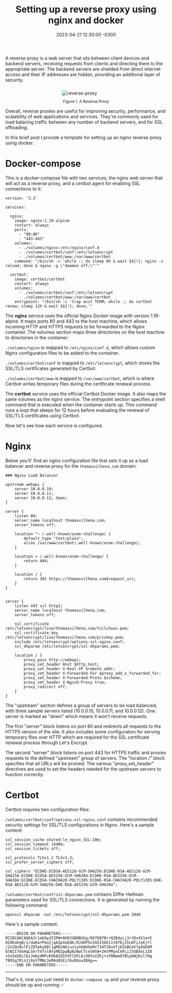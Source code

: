 ﻿---
layout: post
title: "Setting up a reverse proxy using nginx and docker"
date: 2023-04-21 12:30:00 -0300
tags: system-design
---

A reverse proxy is a web server that sits between client devices and backend servers, receiving requests from clients and directing them to the appropriate server. The backend servers are shielded from direct internet access and their IP addresses are hidden, providing an additional layer of security.

<p align="center">
  <img style="max-width: 100%; max-height: 240px; margin: 10px 0 10px -40px" src="{{ site.baseurl }}/images/p32/reverse-proxy.JPG" alt="reverse-proxy"/>
  <br><label style="font-size: 12px;">Figure 1. A Reverse Proxy</label>
</p>

Overall, reverse proxies are useful for improving security, performance, and scalability of web applications and services. They're commonly used for load balacing traffic between any number of backend servers, and for SSL offloading.

In this brief post I provide a template for setting up an nginx reverse proxy using docker.

Docker-compose
============

This is a docker-compose file with two services, the nginx web server that will act as a reverse proxy, and a certbot agent for enabling SSL connections to it:

```
version: '3.3'

services:

  nginx:
    image: nginx:1.19-alpine
    restart: always
    ports:
      - "80:80"
      - "443:443"
    volumes:
      - ./volumes/nginx:/etc/nginx/conf.d
      - ./volumes/certbot/conf:/etc/letsencrypt
      - ./volumes/certbot/www:/var/www/certbot
    command: "/bin/sh -c 'while :; do sleep 6h & wait $${!}; nginx -s reload; done & nginx -g \"daemon off;\"'"

  certbot:
    image: certbot/certbot
    restart: always
    volumes:
      - ./volumes/certbot/conf:/etc/letsencrypt
      - ./volumes/certbot/www:/var/www/certbot
    entrypoint: "/bin/sh -c 'trap exit TERM; while :; do certbot renew; sleep 12h & wait $${!}; done;'"
```

The <b>nginx</b> service uses the official Nginx Docker image with version 1.19-alpine. It maps ports 80 and 443 to the host machine, which allows incoming HTTP and HTTPS requests to be forwarded to the Nginx container. The volumes section maps three directories on the host machine to directories in the container:

`./volumes/nginx` is mapped to `/etc/nginx/conf.d`, which allows custom Nginx configuration files to be added to the container.

`./volumes/certbot/conf` is mapped to `/etc/letsencrypt`, which stores the SSL/TLS certificates generated by Certbot.

`./volumes/certbot/www` is mapped to `/var/www/certbot`, which is where Certbot writes temporary files during the certificate renewal process.

The <b>certbot</b> service uses the official Certbot Docker image. It also maps the same volumes as the nginx service. The entrypoint section specifies a shell command that is executed when the container starts up. This command runs a loop that sleeps for 12 hours before evaluating the renewal of SSL/TLS certificates using Certbot.

Now let's see how each service is configured.

Nginx
============

Below you'll' find an nginx configuration file that sets it up as a load balancer and reverse proxy for the `thomasvilhena.com` domain:

```
### Nginx Load Balancer

upstream webapi {
	server 10.0.0.10;
	server 10.0.0.11;
	server 10.0.0.12; down;
}

server {
	listen 80;
	server_name localhost thomasvilhena.com;
	server_tokens off;
		
	location ^~ /.well-known/acme-challenge/ {
		default_type "text/plain";
		alias /var/www/certbot/.well-known/acme-challenge/;
	}
		
	location = /.well-known/acme-challenge/ {
		return 404;
	}
		
	location / {
		return 301 https://thomasvilhena.com$request_uri;
	}
}


server {
	listen 443 ssl http2;
	server_name localhost thomasvilhena.com;
	server_tokens off;

	ssl_certificate /etc/letsencrypt/live/thomasvilhena.com/fullchain.pem;
	ssl_certificate_key /etc/letsencrypt/live/thomasvilhena.com/privkey.pem;
	include /etc/letsencrypt/options-ssl-nginx.conf;
	ssl_dhparam /etc/letsencrypt/ssl-dhparams.pem;

	location / {
		proxy_pass http://webapi;
		proxy_set_header Host $http_host;
		proxy_set_header X-Real-IP $remote_addr;
		proxy_set_header X-Forwarded-For $proxy_add_x_forwarded_for;
		proxy_set_header X-Forwarded-Proto $scheme;
		proxy_set_header X-NginX-Proxy true;
		proxy_redirect off;
	}
}
```

The "upstream" section defines a group of servers to be load balanced, with three sample servers listed (10.0.0.10, 10.0.0.11, and 10.0.0.12). One server is marked as "down" which means it won't receive requests.

The first "server" block listens on port 80 and redirects all requests to the HTTPS version of the site. It also includes some configuration for serving temporary files over HTTP which are required for the SSL certificate renewal process through Let's Encrypt.

The second "server" block listens on port 443 for HTTPS traffic and proxies requests to the defined "upstream" group of servers. The "location /" block specifies that all URLs will be proxied. The various "proxy_set_header" directives are used to set the headers needed for the upstream servers to function correctly.

Certbot
============

Certbot requires two configuration files:

`/volumes/certbot/conf/options-ssl-nginx.conf` contains recommended security settings for SSL/TLS configurations in Nginx. Here's a sample content:

```
ssl_session_cache shared:le_nginx_SSL:10m;
ssl_session_timeout 1440m;
ssl_session_tickets off;

ssl_protocols TLSv1.2 TLSv1.3;
ssl_prefer_server_ciphers off;

ssl_ciphers "ECDHE-ECDSA-AES128-GCM-SHA256:ECDHE-RSA-AES128-GCM-SHA256:ECDHE-ECDSA-AES256-GCM-SHA384:ECDHE-RSA-AES256-GCM-SHA384:ECDHE-ECDSA-CHACHA20-POLY1305:ECDHE-RSA-CHACHA20-POLY1305:DHE-RSA-AES128-GCM-SHA256:DHE-RSA-AES256-GCM-SHA384";
```

`/volumes/certbot/conf/ssl-dhparams.pem` contains Diffie-Hellman parameters used for SSL/TLS connections. It is generated by running the following command:

```
openssl dhparam -out /etc/letsencrypt/ssl-dhparams.pem 2048
```

Here's a sample content:

```
-----BEGIN DH PARAMETERS-----
MIIBCAKCAQEA3r1mOXp1FZPW+8kRJGBOBGGg/R87EBfBrrQ2BdyLj3r3OvXX1e+E
8ZdKahgB/z/dw0a+PmuIjqAZpXeEQK/OJdKP5x5G5I5bE11t0fbj2hLWTiJyKjYl
/2n2QvNslPjZ8TpKyEBl1gMDzN6jux1yVm8U9oMcT34T38uVfjKZoBCmV7g4OD4M
QlN2I7dxHqLShrYXfxlNfyMDZpwBpNzNwCTcetNtW+ZHtPMyoCkPLi15UBXeL1I8
v5x5m5DilKzJmOy8MPvKOkB2QIFdYlOFL6/d8fuVZKj+iFBNemO7Blp6WjKsl7Hg
T89Sg7Rln2j8uVfMNc3eM4d0SEzJ6uRGswIBAg==
-----END DH PARAMETERS-----
```

---

That's it, now you just need to `docker-compose up` and your reverse proxy should be up and running ✅

